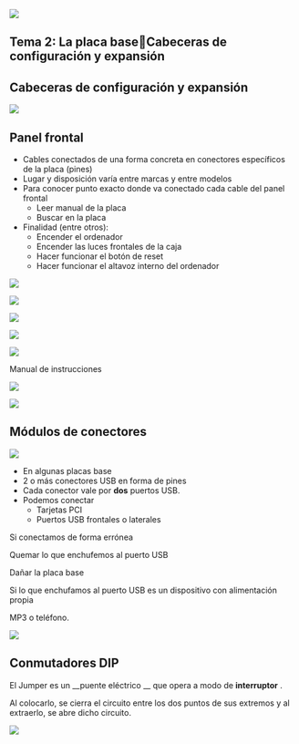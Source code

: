 ![](img/U29%20-%20Cabeceras%20de%20conexi%C3%B3n%20y%20expansi%C3%B3n%20%28panel%20frontal%290.png)

## Tema 2: La placa baseCabeceras de configuración y expansión

## Cabeceras de configuración y expansión

![](img/U29%20-%20Cabeceras%20de%20conexi%C3%B3n%20y%20expansi%C3%B3n%20%28panel%20frontal%291.png)

## Panel frontal

* Cables conectados de una forma concreta en conectores específicos de la placa \(pines\)
* Lugar y disposición varía entre marcas y entre modelos
* Para conocer punto exacto donde va conectado cada cable del panel frontal
  * Leer manual de la placa
  * Buscar en la placa
* Finalidad \(entre otros\):
  * Encender el ordenador
  * Encender las luces frontales de la caja
  * Hacer funcionar el botón de reset
  * Hacer funcionar el altavoz interno del ordenador

![](img/U29%20-%20Cabeceras%20de%20conexi%C3%B3n%20y%20expansi%C3%B3n%20%28panel%20frontal%292.png)

![](img/U29%20-%20Cabeceras%20de%20conexi%C3%B3n%20y%20expansi%C3%B3n%20%28panel%20frontal%293.png)

![](img/U29%20-%20Cabeceras%20de%20conexi%C3%B3n%20y%20expansi%C3%B3n%20%28panel%20frontal%294.png)

![](img/U29%20-%20Cabeceras%20de%20conexi%C3%B3n%20y%20expansi%C3%B3n%20%28panel%20frontal%295.png)

![](img/U29%20-%20Cabeceras%20de%20conexi%C3%B3n%20y%20expansi%C3%B3n%20%28panel%20frontal%296.png)

Manual de instrucciones

![](img/U29%20-%20Cabeceras%20de%20conexi%C3%B3n%20y%20expansi%C3%B3n%20%28panel%20frontal%297.png)

![](img/U29%20-%20Cabeceras%20de%20conexi%C3%B3n%20y%20expansi%C3%B3n%20%28panel%20frontal%298.png)

## Módulos de conectores

![](img/U29%20-%20Cabeceras%20de%20conexi%C3%B3n%20y%20expansi%C3%B3n%20%28panel%20frontal%299.png)

* En algunas placas base
* 2 o más conectores USB en forma de pines
* Cada conector vale por  __dos__  puertos USB\.
* Podemos conectar
  * Tarjetas PCI
  * Puertos USB frontales o laterales

Si conectamos de forma errónea

Quemar lo que enchufemos al puerto USB

Dañar la placa base

Si lo que enchufamos al puerto USB es un dispositivo con alimentación propia

MP3 o teléfono\.

![](img/U29%20-%20Cabeceras%20de%20conexi%C3%B3n%20y%20expansi%C3%B3n%20%28panel%20frontal%2910.jpg)

## Conmutadores DIP

El Jumper es un  __puente eléctrico __ que opera a modo de  __interruptor__ \.

Al colocarlo, se cierra el circuito entre los dos puntos de sus extremos y al extraerlo, se abre dicho circuito\.

![](img/U29%20-%20Cabeceras%20de%20conexi%C3%B3n%20y%20expansi%C3%B3n%20%28panel%20frontal%2911.png)


